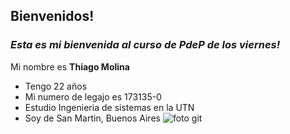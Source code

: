 ## **Bienvenidos!**

### ***Esta es mi bienvenida al curso de PdeP de los viernes!***

Mi nombre es **Thiago Molina**

- Tengo 22 años
- Mi numero de legajo es 173135-0
- Estudio Ingenieria de sistemas en la  UTN
- Soy de San Martin, Buenos Aires
![foto git](https://user-images.githubusercontent.com/105317506/235155892-57d3ddb3-62aa-4f54-b261-741d4ac722c0.jpg)
